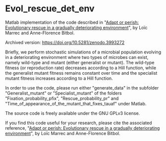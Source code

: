 # Evol_rescue_det_env
Matlab implementation of the code described in "[Adapt or perish: Evolutionary rescue in a gradually deteriorating environment](https://www.biorxiv.org/content/10.1101/2020.05.05.079616v2)", by Loïc Marrec and Anne-Florence Bitbol.

Archived version: https://doi.org/10.5281/zenodo.3993272 

Briefly, we perform stochastic simulations of a microbial population evolving in a deteriorating environment where two types of microbes can exist, namely wild-type and mutant (either generalist or mutant). The wild-type fitness (or reproduction rate) decreases according to a Hill function, while the generalist mutant fitness remains constant over time and the specialist mutant fitness increases according to a Hill function.

In order to use the code, please run either "generate_data" in the subfolder "Generalist_mutant" or "Specialist_mutant" of the folders "Fixation_probability_pfix", "Rescue_probability_pr" and "Time_of_appearance_of_the_mutant_that_fixes_tauaf" under Matlab.

The source code is freely available under the GNU GPLv3 license.

If you find this code useful for your research, please cite the associated reference, "[Adapt or perish: Evolutionary rescue in a gradually deteriorating environment](https://www.biorxiv.org/content/10.1101/2020.05.05.079616v2)", by Loïc Marrec and Anne-Florence Bitbol.
